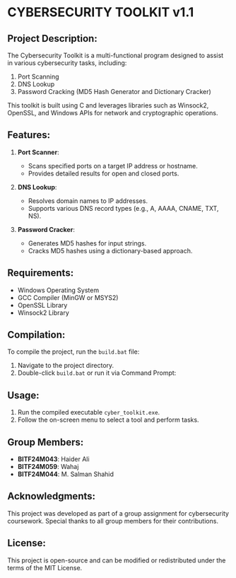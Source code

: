 CYBERSECURITY TOOLKIT v1.1
========================================

Project Description:
--------------------
The Cybersecurity Toolkit is a multi-functional program designed to assist in various cybersecurity tasks, including:
1. Port Scanning
2. DNS Lookup
3. Password Cracking (MD5 Hash Generator and Dictionary Cracker)

This toolkit is built using C and leverages libraries such as Winsock2, OpenSSL, and Windows APIs for network and cryptographic operations.

Features:
---------
1. **Port Scanner**:
   - Scans specified ports on a target IP address or hostname.
   - Provides detailed results for open and closed ports.

2. **DNS Lookup**:
   - Resolves domain names to IP addresses.
   - Supports various DNS record types (e.g., A, AAAA, CNAME, TXT, NS).

3. **Password Cracker**:
   - Generates MD5 hashes for input strings.
   - Cracks MD5 hashes using a dictionary-based approach.

Requirements:
-------------
- Windows Operating System
- GCC Compiler (MinGW or MSYS2)
- OpenSSL Library
- Winsock2 Library

Compilation:
------------
To compile the project, run the `build.bat` file:
1. Navigate to the project directory.
2. Double-click `build.bat` or run it via Command Prompt:

Usage:
------
1. Run the compiled executable `cyber_toolkit.exe`.
2. Follow the on-screen menu to select a tool and perform tasks.

Group Members:
--------------
- **BITF24M043**: Haider Ali
- **BITF24M059**: Wahaj
- **BITF24M044**: M. Salman Shahid

Acknowledgments:
----------------
This project was developed as part of a group assignment for cybersecurity coursework. Special thanks to all group members for their contributions.

License:
--------
This project is open-source and can be modified or redistributed under the terms of the MIT License.
